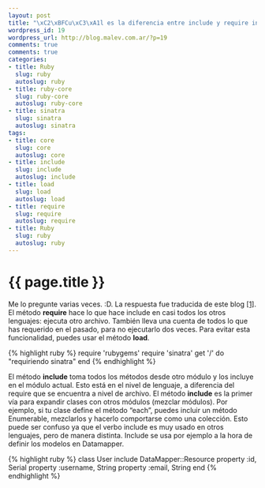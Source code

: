```yaml
--- 
layout: post
title: "\xC2\xBFCu\xC3\xA1l es la diferencia entre include y require in Ruby?"
wordpress_id: 19
wordpress_url: http://blog.malev.com.ar/?p=19
comments: true
comments: true
categories: 
- title: Ruby
  slug: ruby
  autoslug: ruby
- title: ruby-core
  slug: ruby-core
  autoslug: ruby-core
- title: sinatra
  slug: sinatra
  autoslug: sinatra
tags: 
- title: core
  slug: core
  autoslug: core
- title: include
  slug: include
  autoslug: include
- title: load
  slug: load
  autoslug: load
- title: require
  slug: require
  autoslug: require
- title: Ruby
  slug: ruby
  autoslug: ruby
---
```

{{ page.title }}
================
Me lo pregunte varias veces. :D. La respuesta fue traducida de este blog [[1]](http://www.codeweblog.com/the-difference-between-ruby-s-require-load-and-include/).
El método **require** hace lo que hace include en casi todos los otros lenguajes: ejecuta otro archivo. También lleva una cuenta de todos lo que has requerido en el pasado, para no ejecutarlo dos veces. Para evitar esta funcionalidad, puedes usar el método **load**.

{% highlight ruby %}
require 'rubygems'
require 'sinatra'
get '/' do
  "requiriendo sinatra"
end
{% endhighlight %}

El método **include** toma todos los métodos desde otro módulo y los incluye en el módulo actual. Esto está en el nivel de lenguaje, a diferencia del require que se encuentra a nivel de archivo. El método **include** es la primer vía para expandir clases con otros módulos (mezclar módulos). Por ejemplo, si tu  clase define el método “each”, puedes incluir un método Enumerable, mezclarlos y hacerlo comportarse como una colección. Esto puede ser confuso ya que el verbo include es muy usado en otros lenguajes, pero de manera distinta. Include se usa por ejemplo a la hora de definir los modelos en Datamapper.

{% highlight ruby %}
class User
  include DataMapper::Resource
  property :id, Serial
  property :username, String
  property :email, String
end
{% endhighlight %}
